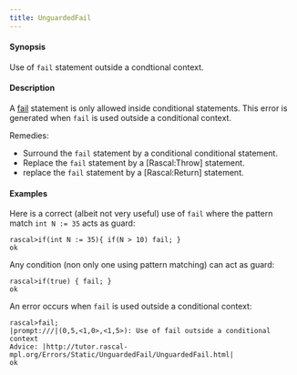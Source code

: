 ```yaml
---
title: UnguardedFail
---
```


#### Synopsis

Use of `fail` statement outside a condtional context.

#### Description

A [fail](../../Rascal/Statements/Fail/index.md) statement is only allowed inside conditional statements.
This error is generated when `fail` is used outside a conditional context.

Remedies:

*  Surround the `fail` statement by a conditional conditional statement.
*  Replace the `fail` statement by a [Rascal:Throw] statement.
*  replace the `fail` statement by a [Rascal:Return] statement.

#### Examples

Here is a correct (albeit not very useful) use of `fail` where the pattern match `int N := 35` acts as guard:

```rascal-shell 
rascal>if(int N := 35){ if(N > 10) fail; }
ok
```
Any condition (non only one using pattern matching) can act as guard:

```rascal-shell ,continue
rascal>if(true) { fail; }
ok
```
An error occurs when `fail` is used outside a conditional context:

```rascal-shell ,error
rascal>fail;
|prompt:///|(0,5,<1,0>,<1,5>): Use of fail outside a conditional context
Advice: |http://tutor.rascal-mpl.org/Errors/Static/UnguardedFail/UnguardedFail.html|
ok
```



